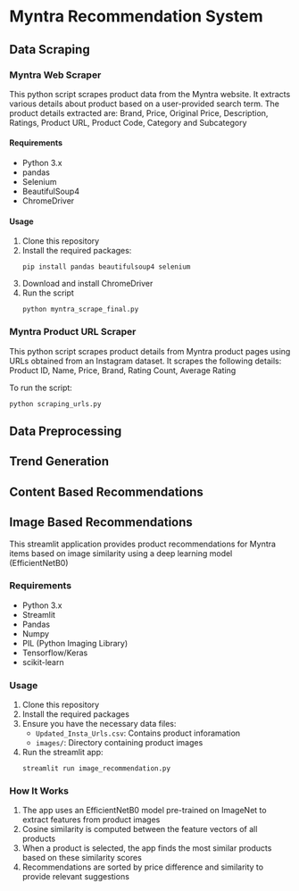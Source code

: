 # Myntra Recommendation System

## Data Scraping

### Myntra Web Scraper

This python script scrapes product data from the Myntra website. It extracts various details about product based on a user-provided search term.
The product details extracted are: Brand, Price, Original Price, Description, Ratings, Product URL, Product Code, Category and Subcategory

#### Requirements 

- Python 3.x
- pandas
- Selenium
- BeautifulSoup4
- ChromeDriver

#### Usage

1. Clone this repository
2. Install the required packages:
   ```
   pip install pandas beautifulsoup4 selenium
   ```
4. Download and install ChromeDriver
5. Run the script
   ```
   python myntra_scrape_final.py
   ```
### Myntra Product URL Scraper

This python script scrapes product details from Myntra product pages using URLs obtained from an Instagram dataset.
It scrapes the following details: Product ID, Name, Price, Brand, Rating Count, Average Rating

To run the script:
```
python scraping_urls.py
```

## Data Preprocessing

## Trend Generation

## Content Based Recommendations

## Image Based Recommendations

This streamlit application provides product recommendations for Myntra items based on image similarity using a deep learning model (EfficientNetB0)

### Requirements

- Python 3.x
- Streamlit
- Pandas
- Numpy
- PIL (Python Imaging Library)
- Tensorflow/Keras
- scikit-learn

### Usage

1. Clone this repository
2. Install the required packages
3. Ensure you have the necessary data files:
   - `Updated_Insta_Urls.csv`: Contains product inforamation
   - `images/`: Directory containing product images
4. Run the streamlit app:
   ```
   streamlit run image_recommendation.py

### How It Works

1. The app uses an EfficientNetB0 model pre-trained on ImageNet to extract features from product images
2. Cosine similarity is computed between the feature vectors of all products
3. When a product is selected, the app finds the most similar products based on these similarity scores
4. Recommendations are sorted by price difference and similarity to provide relevant suggestions

